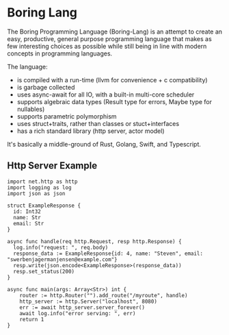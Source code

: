 # Boring Lang

The Boring Programming Language (Boring-Lang) is an attempt to create an easy, productive, general purpose programming language that makes as few interesting choices as possible while still being in line with modern concepts in programming languages.

The language:
* is compiled with a run-time (llvm for convenience + c compatibility)
* is garbage collected
* uses async-await for all IO, with a built-in multi-core scheduler
* supports algebraic data types (Result type for errors, Maybe type for nullables)
* supports parametric polymorphism
* uses struct+traits, rather than classes or stuct+interfaces
* has a rich standard library (http server, actor model)

It's basically a middle-ground of Rust, Golang, Swift, and Typescript.

## Http Server Example
```
import net.http as http
import logging as log
import json as json

struct ExampleResponse {
  id: Int32
  name: Str
  email: Str
}

async func handle(req http.Request, resp http.Response) {
  log.info("request: ", req.body)
  response_data := ExampleResponse{id: 4, name: "Steven", email: "swerbenjagermanjensen@example.com"}
  resp.write(json.encode<ExampleResponse>(response_data))
  resp.set_status(200)
}

async func main(args: Array<Str>) int {
    router := http.Router("").add_route("/myroute", handle)
    http_server := http.Server("localhost", 8080)
    err := await http_server.server_forever()
    await log.info("error serving: ", err)
    return 1
}
```
